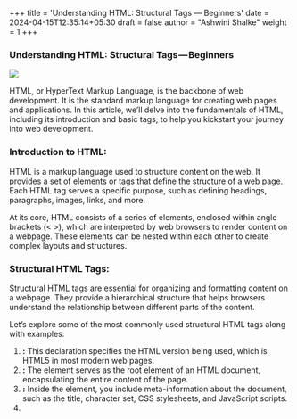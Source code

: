 +++
title = 'Understanding HTML: Structural Tags — Beginners'
date = 2024-04-15T12:35:14+05:30
draft = false
author = "Ashwini Shalke"
weight = 1
+++


### Understanding HTML: Structural Tags — Beginners

![](https://cdn-images-1.medium.com/max/1600/1*cgj7j0bkyCplP9hpFG43Wg.png)

HTML, or HyperText Markup Language, is the backbone of web development. It is the standard markup language for creating web pages and applications. In this article, we’ll delve into the fundamentals of HTML, including its introduction and basic tags, to help you kickstart your journey into web development.

### Introduction to HTML:

HTML is a markup language used to structure content on the web. It provides a set of elements or tags that define the structure of a web page. Each HTML tag serves a specific purpose, such as defining headings, paragraphs, images, links, and more.

At its core, HTML consists of a series of elements, enclosed within angle brackets (< >), which are interpreted by web browsers to render content on a webpage. These elements can be nested within each other to create complex layouts and structures.

### Structural HTML Tags:

Structural HTML tags are essential for organizing and formatting content on a webpage. They provide a hierarchical structure that helps browsers understand the relationship between different parts of the content.

Let’s explore some of the most commonly used structural HTML tags along with examples:

1.  **<!DOCTYPE html>:** This declaration specifies the HTML version being used, which is HTML5 in most modern web pages.
2.  **<html>:** The <html> element serves as the root element of an HTML document, encapsulating the entire content of the page.
3.  **<head>:** Inside the <head> element, you include meta-information about the document, such as the title, character set, CSS stylesheets, and JavaScript scripts.
4.  **<title>:** The <title> element defines the title of the webpage, which appears in the browser’s title bar or tab.
5.  **<body>:** The <body> element contains the main content of the webpage, including text, images, links, and other elements visible to users
6.  **<header>:** The <header> element typically contains introductory content or navigational links at the top of the webpage.
7.  **<nav>:** Inside the <nav> element, you include navigation links or menus for navigating the website.
8.  **<main>:** The <main> element represents the main content of the webpage, excluding header, footer, and navigational elements.
9.  **<section>:** The <section> element defines sections within a webpage, typically containing related content grouped together.
10.  **<article>:** The <article> element represents self-contained content that can be independently distributed or reused, such as blog posts, news articles, or forum posts.
11.  **<aside>:** The <aside> element contains content related to the main content but not necessarily crucial to the understanding of the page, such as sidebars, advertisements, or supplementary information
12.  **<footer>:** The <footer> element contains footer information or copyright notices at the bottom of the webpage.

### Example:

```html

<!DOCTYPE html>
<html>
<head>
    <title>Sample Web Page</title>
</head>
<body>
    <header>
        <h1>Welcome to Our Website</h1>
        <nav>
            <ul>
                <li><a href="#home">Home</a></li>
                <li><a href="#about">About</a></li>
                <li><a href="#contact">Contact</a></li>
            </ul>
        </nav>
    </header>

    <main>
        <section id="about">
            <h2>About Us</h2>
            <p>Lorem ipsum dolor sit amet, consectetur adipiscing elit. Sed aliquet ac urna non ultricies.</p>
        </section>

        <article>
            <h2>Blog Post Title</h2>
            <p>Lorem ipsum dolor sit amet, consectetur adipiscing elit. Sed aliquet ac urna non ultricies.</p>
        </article>
    </main>

    <footer>
        <p>&copy; 2024 Sample Website. All rights reserved.</p>
    </footer>
</body>
</html>
```

The <header>, <nav>, <main>, <section>, <article>, and <footer> elements help maintain a clear hierarchy and improve accessibility and SEO.

![](https://cdn-images-1.medium.com/max/2400/1*a2pyQsWxHes7XoGKU-LQzQ.png)HTML web page

> HTML is the foundation of web development, and understanding its basic tags is essential for building web pages. With this knowledge, you can start creating your own web content and exploring more advanced HTML features to enhance your websites.